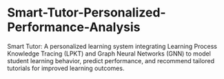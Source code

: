 # Smart-Tutor-Personalized-Performance-Analysis
Smart Tutor: A personalized learning system integrating Learning Process Knowledge Tracing (LPKT) and Graph Neural Networks (GNN) to model student learning behavior, predict performance, and recommend tailored tutorials for improved learning outcomes.
